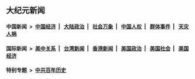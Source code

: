 ## 大纪元新闻

#### 中国新闻 &nbsp;>&nbsp; [中国经济](indexes/ncid283/README.md?03110845) &nbsp;| &nbsp; [大陆政治](indexes/ncid277/README.md?03110845) &nbsp;| &nbsp; [社会万象](indexes/ncid282/README.md?03110845) &nbsp;| &nbsp; [中国人权](indexes/ncid278/README.md?03110845) &nbsp;| &nbsp; [群体事件](indexes/ncid279/README.md?03110845) &nbsp;| &nbsp; [天灾人祸](indexes/ncid280/README.md?03110845)

#### 国际新闻 &nbsp;>&nbsp; [美中关系](indexes/nf1412576/README.md?03110845) &nbsp;| &nbsp; [台湾新闻](indexes/ncid1349361/README.md?03110845) &nbsp;| &nbsp; [香港新闻](indexes/ncid1349362/README.md?03110845) &nbsp;| &nbsp; [美国政治](indexes/ncid1078159/README.md?03110845) &nbsp;| &nbsp; [美国社会](indexes/ncid1078160/README.md?03110845) &nbsp;| &nbsp; [美国经济](indexes/ncid1078158/README.md?03110845)

#### 特别专题 &nbsp;>&nbsp; [中共百年历史](https://github.com/epoch-news/epoch-special/blob/master/README.md?03110845)  
